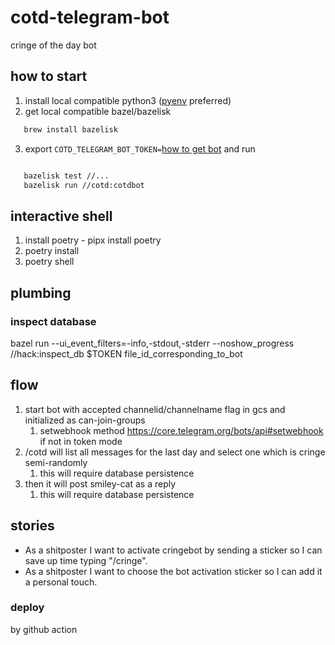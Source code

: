 # cotd-telegram-bot

cringe of the day bot

## how to start

1. install local compatible python3 ([pyenv](https://github.com/pyenv/pyenv) preferred)
2. get local compatible bazel/bazelisk

```bash
   brew install bazelisk
```

3. export `COTD_TELEGRAM_BOT_TOKEN=`[how to get bot](https://core.telegram.org/bots) and run

```bash

   bazelisk test //...
   bazelisk run //cotd:cotdbot
```

## interactive shell

1. install poetry - pipx install poetry
2. poetry install
3. poetry shell

## plumbing

### inspect database

bazel run --ui_event_filters=-info,-stdout,-stderr --noshow_progress //hack:inspect_db $TOKEN file_id_corresponding_to_bot

## flow

1. start bot with accepted channelid/channelname flag in gcs and initialized as can-join-groups
   1. setwebhook method <https://core.telegram.org/bots/api#setwebhook> if not in token mode
2. /cotd will list all messages for the last day and select one which is cringe semi-randomly
   1. this will require database persistence
3. then it will post smiley-cat as a reply
   1. this will require database persistence

## stories

- As a shitposter I want to activate cringebot by sending a sticker so I can save up time typing "/cringe".
- As a shitposter I want to choose the bot activation sticker so I can add it a personal touch.

### deploy

by github action

```

```
